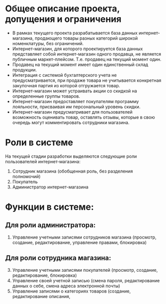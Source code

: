 # Общее описание проекта, допущения и ограничения
+ В рамках текущего проекта разрабатывается база данных интернет-магазина, продающего товары разных категорий широкой номенклатуры, без ограничений.
+ Интернет-магазин, для которого проектируется база данных представляет собой интернет-магазин одного продавца, не является публичным маркет-плейсом. Т.е. продавец на текущий момент один.
+ Продавец на текущий момент имеет один единственный склад продукции.
+ Интеграция с системой бухгалтерского учета не предусматривается, при продаже товара не учитывается конкретная закупочная партия из которой отгружается товар.
+ Интернет-магазин может устраивать акции со скидкой на определенные группы товаров.
+ Интернет-магазин предоставляет покупателям программу лояльности, присваивая им персональный уровень скидки.
+ Интернет-магазин предусматривает для пользователей возможность оценивать товар, оставлять отзывы, которые в свою очередь могут комментировать сотрудники магазина.

# Роли в системе
На текущей стадии разработки выделяются следующие роли пользователей интернет-магазина:
1. Сотрудник магазина (обобщенная роль, без разделения полномочий)
2. Покупатель
3. Администратор интернет-магазина
  
# Функции в системе:
## Для роли администратора:
1. Управление учетными записями сотрудников магазина (просмотр, создание, редактирование, управление правами, блокировка)

## Для роли сотрудника магазина:
3. Управление учетными записями покупателей (просмотр, создание, редактирование, блокировка)
4. Управление своей учетной записью (смена пароля, редактирование данных о себе, смена адреса электронной почты)
5. Управление записями о категориях товаров (создание, редактирование описания, 
